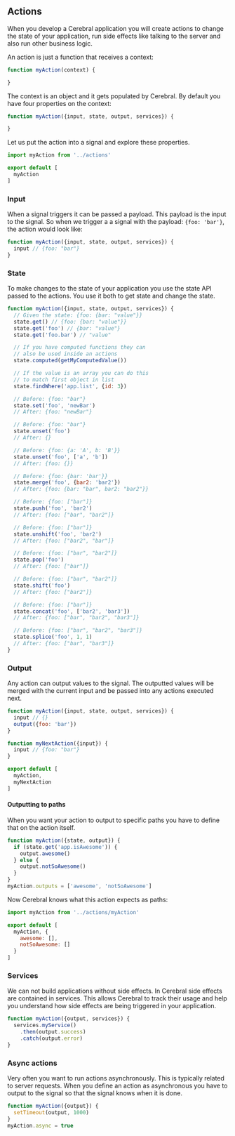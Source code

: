 ## Actions

When you develop a Cerebral application you will create actions to change the state of your application, run side effects like talking to the server and also run other business logic.

An action is just a function that receives a context:

```javascript
function myAction(context) {

}
```

The context is an object and it gets populated by Cerebral. By default you have four properties on the context:

```javascript
function myAction({input, state, output, services}) {

}
```

Let us put the action into a signal and explore these properties.

```javascript
import myAction from '../actions'

export default [
  myAction
]
```

### Input
When a signal triggers it can be passed a payload. This payload is the input to the signal. So when we trigger a a signal with the payload: `{foo: 'bar'}`, the action would look like:

```javascript
function myAction({input, state, output, services}) {
  input // {foo: "bar"}
}
```

### State
To make changes to the state of your application you use the state API passed to the actions. You use it both to get state and change the state.

```javascript
function myAction({input, state, output, services}) {
  // Given the state: {foo: {bar: "value"}}
  state.get() // {foo: {bar: "value"}}
  state.get('foo') // {bar: "value"}
  state.get('foo.bar') // "value"

  // If you have computed functions they can
  // also be used inside an actions
  state.computed(getMyComputedValue())

  // If the value is an array you can do this
  // to match first object in list
  state.findWhere('app.list', {id: 3})

  // Before: {foo: "bar"}
  state.set('foo', 'newBar')
  // After: {foo: "newBar"}

  // Before: {foo: "bar"}
  state.unset('foo')
  // After: {}

  // Before: {foo: {a: 'A', b: 'B'}}
  state.unset('foo', ['a', 'b'])
  // After: {foo: {}}

  // Before: {foo: {bar: 'bar'}}
  state.merge('foo', {bar2: 'bar2'})
  // After: {foo: {bar: "bar", bar2: "bar2"}}

  // Before: {foo: ["bar"]}
  state.push('foo', 'bar2')
  // After: {foo: ["bar", "bar2"]}

  // Before: {foo: ["bar"]}
  state.unshift('foo', 'bar2')
  // After: {foo: ["bar2", "bar"]}

  // Before: {foo: ["bar", "bar2"]}
  state.pop('foo')
  // After: {foo: ["bar"]}

  // Before: {foo: ["bar", "bar2"]}
  state.shift('foo')
  // After: {foo: ["bar2"]}

  // Before: {foo: ["bar"]}
  state.concat('foo', ['bar2', 'bar3'])
  // After: {foo: ["bar", "bar2", "bar3"]}

  // Before: {foo: ["bar", "bar2", "bar3"]}
  state.splice('foo', 1, 1)
  // After: {foo: ["bar", "bar3"]}
}
```

### Output
Any action can output values to the signal. The outputted values will be merged with the current input and be passed into any actions executed next.

```javascript
function myAction({input, state, output, services}) {
  input // {}
  output({foo: 'bar'})
}

function myNextAction({input}) {
  input // {foo: "bar"}
}

export default [
  myAction,
  myNextAction
]
```

#### Outputting to paths
When you want your action to output to specific paths you have to define that on the action itself.

```javascript
function myAction({state, output}) {
  if (state.get('app.isAwesome')) {
    output.awesome()
  } else {
    output.notSoAwesome()
  }
}
myAction.outputs = ['awesome', 'notSoAwesome']
```

Now Cerebral knows what this action expects as paths:

```javascript
import myAction from '../actions/myAction'

export default [
  myAction, {
    awesome: [],
    notSoAwesome: []
  }
]
```

### Services
We can not build applications without side effects. In Cerebral side effects are contained in services. This allows Cerebral to track their usage and help you understand how side effects are being triggered in your application.

```javascript
function myAction({output, services}) {
  services.myService()
    .then(output.success)
    .catch(output.error)
}
```

### Async actions
Very often you want to run actions asynchronously. This is typically related to server requests. When you define an action as asynchronous you have to output to the signal so that the signal knows when it is done.

```javascript
function myAction({output}) {
  setTimeout(output, 1000)
}
myAction.async = true
```
